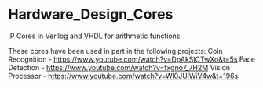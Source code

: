 # Hardware_Design_Cores
IP Cores in Verilog and VHDL for arithmetic functions

These cores have been used in part in the following projects:
Coin Recognition - https://www.youtube.com/watch?v=DpAkSICTwXo&t=5s
Face Detection - https://www.youtube.com/watch?v=fxgno7_7H2M
Vision Processor - https://www.youtube.com/watch?v=Wl0JUlWiV4w&t=196s
